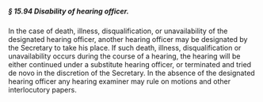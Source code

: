 ##### § 15.94 Disability of hearing officer. #####

In the case of death, illness, disqualification, or unavailability of the designated hearing officer, another hearing officer may be designated by the Secretary to take his place. If such death, illness, disqualification or unavailability occurs during the course of a hearing, the hearing will be either continued under a substitute hearing officer, or terminated and tried de novo in the discretion of the Secretary. In the absence of the designated hearing officer any hearing examiner may rule on motions and other interlocutory papers.